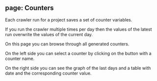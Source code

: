 ## page: Counters

Each crawler run for a project saves a set of counter variables. 

If you run the crawler multiple times per day then the values of the latest run overwrite the values of the current day.

On this page you can browse through all generated counters.

On the left side you can select a counter by clicking on the button with a counter name.

On the right side you can see the graph of the last days and a table with date and the corresponding counter value.
